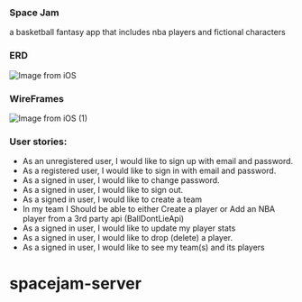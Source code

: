 ### Space Jam
a basketball fantasy app that includes nba players and fictional characters

### ERD
![Image from iOS](https://media.git.generalassemb.ly/user/42069/files/0468c3a5-3700-485e-b65b-35f4d7bb0c66)


### WireFrames
![Image from iOS (1)](https://media.git.generalassemb.ly/user/42069/files/7e53f500-4779-409a-9f94-01fb472d67d0)

### User stories: 
- As an unregistered user, I would like to sign up with email and password.
- As a registered user, I would like to sign in with email and password.
- As a signed in user, I would like to change password.
- As a signed in user, I would like to sign out.
- As a signed in user, I would like to create a team 
- In my team I Should be able to either Create a player or Add an NBA player from a 3rd party api (BallDontLieApi)
- As a signed in user, I would like to update my player stats
- As a signed in user, I would like to drop (delete) a player.
- As a signed in user, I would like to see my team(s) and its players
# spacejam-server
